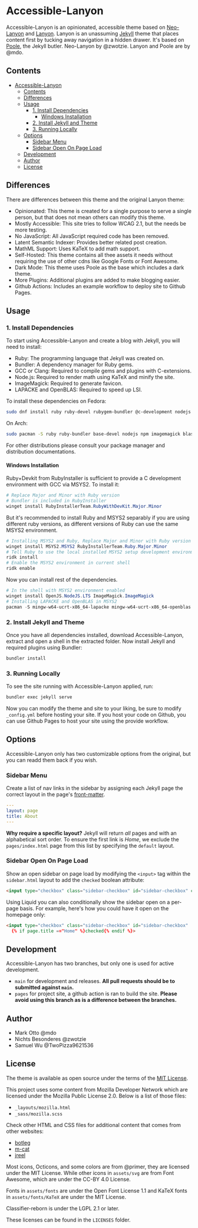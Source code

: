 # Accessible-Lanyon

Accessible-Lanyon is an opinionated, accessible theme based on [Neo-Lanyon][1]
and [Lanyon](https://lanyon.getpoole.com). Lanyon is an unassuming
[Jekyll](https://jekyllrb.com) theme that places content first by tucking away
navigation in a hidden drawer. It's based on [Poole](https://getpoole.com), the
Jekyll butler. Neo-Lanyon by @zwotzie. Lanyon and Poole are by @mdo.

## Contents

- [Accessible-Lanyon](#accessible-lanyon)
  - [Contents](#contents)
  - [Differences](#differences)
  - [Usage](#usage)
    - [1. Install Dependencies](#1-install-dependencies)
      - [Windows Installation](#windows-installation)
    - [2. Install Jekyll and Theme](#2-install-jekyll-and-theme)
    - [3. Running Locally](#3-running-locally)
  - [Options](#options)
    - [Sidebar Menu](#sidebar-menu)
    - [Sidebar Open On Page Load](#sidebar-open-on-page-load)
  - [Development](#development)
  - [Author](#author)
  - [License](#license)

## Differences

There are differences between this theme and the original Lanyon theme:

- Opinionated: This theme is created for a single purpose to serve a single
  person, but that does not mean others can modify this theme.
- Mostly Accessible: This site tries to follow WCAG 2.1, but the needs be more
  testing.
- No JavaScript: All JavaScript required code has been removed.
- Latent Semantic Indexer: Provides better related post creation.
- MathML Support: Uses KaTeX to add math support.
- Self-Hosted: This theme contains all thee assets it needs without requiring
  the use of other cdns like Google Fonts or Font Awesome.
- Dark Mode: This theme uses Poole as the base which includes a dark theme.
- More Plugins: Additional plugins are added to make blogging easier.
- Github Actions: Includes an example workflow to deploy site to Github Pages.

## Usage

### 1. Install Dependencies

To start using Accessible-Lanyon and create a blog with Jekyll, you will need
to install:

- Ruby: The programming language that Jekyll was created on.
- Bundler: A dependency manager for Ruby gems.
- GCC or Clang: Required to compile gems and plugins with C-extensions.
- Node.js: Required to render math using KaTeX and minify the site.
- ImageMagick: Required to generate favicon.
- LAPACKE and OpenBLAS: Required to speed up LSI.

To install these dependencies on Fedora:

```bash
sudo dnf install ruby ruby-devel rubygem-bundler @c-development nodejs ImageMagick lapack-devel openblas-devel
```

On Arch:

```bash
sudo pacman -S ruby ruby-bundler base-devel nodejs npm imagemagick blas-openblas
```

For other distributions please consult your package manager and distribution
documentations.

#### Windows Installation

Ruby+Devkit from RubyInstaller is sufficient to provide a C development
environment with GCC via MSYS2. To install it:

```powershell
# Replace Major and Minor with Ruby version
# Bundler is included in RubyInstaller
winget install RubyInstallerTeam.RubyWithDevKit.Major.Minor
```

But it's recommended to install Ruby and MSYS2 separably if you are using
different ruby versions, as different versions of Ruby can use the same MSYS2
environment.

```powershell
# Installing MSYS2 and Ruby, Replace Major and Minor with Ruby version
winget install MSYS2.MSYS2 RubyInstallerTeam.Ruby.Major.Minor
# Tell Ruby to use the local installed MSYS2 setup development environment
ridk install
# Enable the MSYS2 environment in current shell
ridk enable
```

Now you can install rest of the dependencies.

```powershell
# In the shell with MSYS2 environment enabled
winget install OpenJS.NodeJS.LTS ImageMagick.ImageMagick
# Installing LAPACKE and OpenBLAS in MSYS2
pacman -S mingw-w64-ucrt-x86_64-lapacke mingw-w64-ucrt-x86_64-openblas
```

### 2. Install Jekyll and Theme

Once you have all dependencies installed, download Accessible-Lanyon, extract
and open a shell in the extracted folder. Now install Jekyll and required
plugins using Bundler:

```bash
bundler install
```

### 3. Running Locally

To see the site running with Accessible-Lanyon applied, run:

```bash
bundler exec jekyll serve
```

Now you can modify the theme and site to your liking, be sure to modify
`_config.yml` before hosting your site. If you host your code on Github, you can
use Github Pages to host your site using the provide workflow.

## Options

Accessible-Lanyon only has two customizable options from the original, but you
can readd them back if you wish.

### Sidebar Menu

Create a list of nav links in the sidebar by assigning each Jekyll page the
correct layout in the page's [front-matter][2].

```yaml
---
layout: page
title: About
---
```

**Why require a specific layout?** Jekyll will return *all* pages and with an
alphabetical sort order. To ensure the first link is *Home*, we exclude the
`pages/index.html` page from this list by specifying the `default` layout.

### Sidebar Open On Page Load

Show an open sidebar on page load by modifying the `<input>` tag within the
`sidebar.html` layout to add the `checked` boolean attribute:

```html
<input type="checkbox" class="sidebar-checkbox" id="sidebar-checkbox" checked>
```

Using Liquid you can also conditionally show the sidebar open on a per-page
basis. For example, here's how you could have it open on the homepage only:

```html
<input type="checkbox" class="sidebar-checkbox" id="sidebar-checkbox"
  {% if page.title =="Home" %}checked{% endif %}>
```

## Development

Accessible-Lanyon has two branches, but only one is used for active development.

- `main` for development and releases.
  **All pull requests should be to submitted against `main`.**
- `pages` for project site, a github action is ran to build the site.
  **Please avoid using this branch as is a difference between the branches.**

## Author

- Mark Otto @mdo
- Nichts Besonderes @zwotzie
- Samuel Wu @TwoPizza9621536

## License

The theme is available as open source under the terms of the
[MIT License](LICENSE).

This project uses some content from Mozilla Developer Network which are licensed
under the Mozilla Public License 2.0. Below is a list of those files:

- `_layouts/mozilla.html`
- `_sass/mozilla.scss`

Check other HTML and CSS files for additional content that comes from other
websites:

- [botleg](https://botleg.com/stories/line-numbers-in-jekyll-code-blocks/)
- [m-cat](https://www.bytedude.com/jekyll-syntax-highlighting-and-line-numbers)
- [jreel](https://jreel.github.io/social-media-icons-on-jekyll/)

Most icons, Octicons, and some colors are from @primer, they are licensed under
the MIT License.
While other icons in `assets/svg` are from Font Awesome, which are under the
CC-BY 4.0 License.

Fonts in `assets/fonts` are under the Open Font License 1.1 and KaTeX fonts in
`assets/fonts/KaTeX` are under the MIT License.

Classifier-reborn is under the LGPL 2.1 or later.

These licenses can be found in the `LICENSES` folder.

[1]: https://github.com/zwotzie/neo-lanyon
[2]: https://jekyllrb.com/docs/frontmatter/
